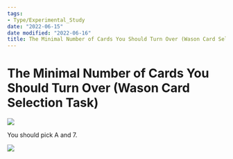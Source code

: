 ```yaml
---
tags:
- Type/Experimental_Study
date: "2022-06-15"
date modified: "2022-06-16"
title: The Minimal Number of Cards You Should Turn Over (Wason Card Selection Task)
---
```


# The Minimal Number of Cards You Should Turn Over (Wason Card Selection Task)
![](https://i.imgur.com/DATVNJR.png)

You should pick A and 7.

![](https://i.imgur.com/dLMyzub.png)
